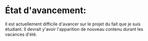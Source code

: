 # État d'avancement:
Il est actuellement difficile d'avancer sur le projet du fait que je suis étudiant. Il devrait y'avoir l'apparition de nouveau contenu durant les vacances d'été.
